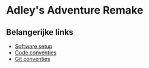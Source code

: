 # Adley's Adventure Remake

## Belangerijke links
- [Software setup](https://docs.google.com/document/d/1nCNHj5sbY6r3LPGYpimeo9eW9sZ2ImG37Mb4hm_nSic)
- [Code conventies](https://docs.google.com/document/d/1vDp-Rl80yYdJCHCzEzLzUNymu6HYhkC3IE2UOW5aucc)
- [Git conventies](https://docs.google.com/document/d/1aXQqPTVRsxbEEzYMU8nk8_0nk7tvE2GYSgW_223PvSI)